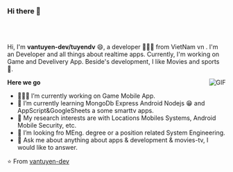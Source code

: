 <link rel="stylesheet" type="text/css" href="./style.css" />


### Hi there 👋

<!---
  <a href="https://medium.com/@rogercolque">
    <img align="left" alt="Medium" width="22px" src="https://cdn.jsdelivr.net/npm/simple-icons@3.1.0/icons/medium.svg" />
  </a>
  <a href="https://www.linkedin.com/in/roger-colquehuanca-calcina/">
    <img align="left" alt="LinkedIn" width="22px" src="https://cdn.jsdelivr.net/npm/simple-icons@3.1.0/icons/linkedin.svg" />
  </a>

  <a href="https://codepen.io/rogergcc/">
    <img align="left" alt="Codepen" width="22px" src="https://cdn.jsdelivr.net/npm/simple-icons@3.1.0/icons/codepen.svg" />
  </a>
  <a href="https://www.hackerrank.com/rogergcc?hr_r=1">
    <img align="left" alt="Hackerrank" width="22px" src="https://cdn.jsdelivr.net/npm/simple-icons@3.1.0/icons/hackerrank.svg" />
  </a>
  <a href="https://www.codewars.com/users/rogergcc">
    <img align="left" alt="Codewars" width="22px" src="https://cdn.jsdelivr.net/npm/simple-icons@3.1.0/icons/codewars.svg" />
  </a>
  <a href="https://app.codesignal.com/profile/rogergcc">
    <img align="left" alt="CodeSignal" width="22px" src="https://encrypted-tbn0.gstatic.com/images?q=tbn%3AANd9GcRkyuytHOqcxg7myYuXvpyXFxI9A_VnI9l8WQ&usqp=CAU" />
  </a>
-->
<br />
<br />

Hi, I'm **vantuyen-dev/tuyendv** 😄, a developer 👨🏻‍💻 from VietNam vn . I'm an Developer and all things about realtime apps. Currently, I'm working on Game and Develivery App. Beside's development, I like Movies and sports 🏃.

  <img align="right" alt="GIF" src="https://media.giphy.com/media/du3J3cXyzhj75IOgvA/giphy.gif" />


  **Here we go**

  - 👨🏻‍💻 I’m currently working on Game Mobile App.
  - 🌱 I’m currently learning MongoDb Express Android Nodejs 😁 and AppScript&GoogleSheets a some smarttv apps.
  - 🤔 My research interests are with Locations Mobiles Systems, Android Mobile Security, etc.
  - 💼 I’m looking fro MEng. degree or a position related System Engineering.
  - 💬 Ask me about anything about apps & development & movies-tv, I would like to answer.
 



⭐️ From [vantuyen-dev](https://github.com/vantuyen-dev)
